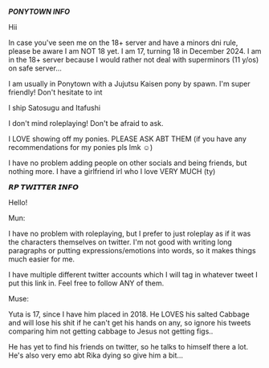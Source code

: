 ***PONYTOWN INFO***

Hii 

In case you've seen me on the 18+ server and have a minors dni rule, please be aware I am NOT 18 yet. I am 17, turning 18 in December 2024. I am in the 18+ server because I would rather not deal with superminors (11 y/os) on safe server...

I am usually in Ponytown with a Jujutsu Kaisen pony by spawn. I'm super friendly! Don't hesitate to int

I ship Satosugu and Itafushi

I don't mind roleplaying! Don't be afraid to ask. 

I LOVE showing off my ponies. PLEASE ASK ABT THEM (if you have any recommendations for my ponies pls lmk ☺)

I have no problem adding people on other socials and being friends, but nothing more. I have a girlfriend irl who I love VERY MUCH (ty)


***𝙍𝙋 𝙏𝙒𝙄𝙏𝙏𝙀𝙍 𝙄𝙉𝙁𝙊***

Hello! 

Mun: 

I have no problem with roleplaying, but I prefer to just roleplay as if it was the characters themselves on twitter. I'm not good with writing long paragraphs or putting expressions/emotions into words, so it makes things much easier for me. 

I have multiple different twitter accounts which I will tag in whatever tweet I put this link in. Feel free to follow ANY of them. 

Muse:

Yuta is 17, since I have him placed in 2018. He LOVES his salted Cabbage and will lose his shit if he can't get his hands on any, so ignore his tweets comparing him not getting cabbage to Jesus not getting figs.. 

He has yet to find his friends on twitter, so he talks to himself there a lot. He's also very emo abt Rika dying so give him a bit...
